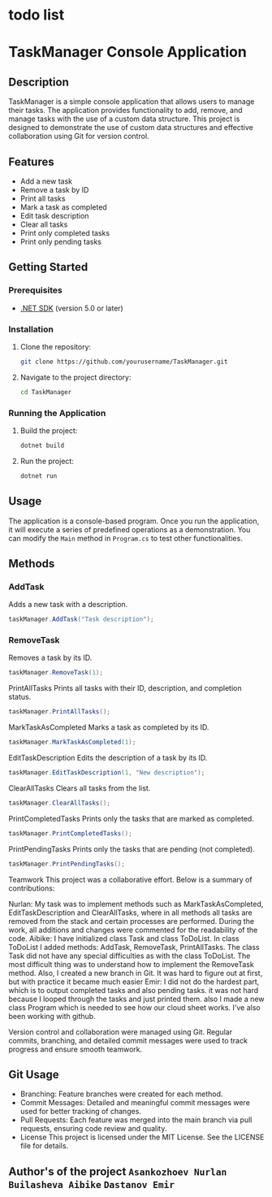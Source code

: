 ﻿# todo list

# TaskManager Console Application


## Description

TaskManager is a simple console application that allows users to manage their tasks. The application provides functionality to add, remove, and manage tasks with the use of a custom data structure. This project is designed to demonstrate the use of custom data structures and effective collaboration using Git for version control.

## Features

- Add a new task
- Remove a task by ID
- Print all tasks
- Mark a task as completed
- Edit task description
- Clear all tasks
- Print only completed tasks
- Print only pending tasks

## Getting Started

### Prerequisites

- [.NET SDK](https://dotnet.microsoft.com/download) (version 5.0 or later)

### Installation

1. Clone the repository:
    ```bash
    git clone https://github.com/yourusername/TaskManager.git
    ```
2. Navigate to the project directory:
    ```bash
    cd TaskManager
    ```

### Running the Application

1. Build the project:
    ```bash
    dotnet build
    ```
2. Run the project:
    ```bash
    dotnet run
    ```

## Usage

The application is a console-based program. Once you run the application, it will execute a series of predefined operations as a demonstration. You can modify the `Main` method in `Program.cs` to test other functionalities.

## Methods

### AddTask
Adds a new task with a description.


```csharp
taskManager.AddTask("Task description");
```

### RemoveTask
Removes a task by its ID.

```csharp
taskManager.RemoveTask(1);
```



PrintAllTasks
Prints all tasks with their ID, description, and completion status.

```csharp
taskManager.PrintAllTasks();
```


MarkTaskAsCompleted
Marks a task as completed by its ID.

```csharp
taskManager.MarkTaskAsCompleted(1);
```



EditTaskDescription
Edits the description of a task by its ID.

```csharp
taskManager.EditTaskDescription(1, "New description");
```


ClearAllTasks
Clears all tasks from the list.

```csharp
taskManager.ClearAllTasks();
```



PrintCompletedTasks
Prints only the tasks that are marked as completed.

```csharp
taskManager.PrintCompletedTasks();
```


PrintPendingTasks
Prints only the tasks that are pending (not completed).


```csharp
taskManager.PrintPendingTasks();
```


Teamwork
This project was a collaborative effort. Below is a summary of contributions:

Nurlan: My task was to implement methods such as MarkTaskAsCompleted, EditTaskDescription and ClearAllTasks, where in all methods all tasks are removed from the stack and certain processes are performed. During the work, all additions and changes were commented for the readability of the code.
Aibike: I have initialized class Task and class ToDoList. In class ToDoList I added methods: AddTask, RemoveTask, PrintAllTasks. The class Task did not have any special difficulties as with the class ToDoList. The most difficult thing was to understand how to implement the RemoveTask method. Also, I created a new branch in Git. It was hard to figure out at first, but with practice it became much easier
Emir: I did not do the hardest part, which is to output completed tasks and also pending tasks. it was not hard because I looped through the tasks and just printed them. also I made a new class Program which is needed to see how our cloud sheet works. I've also been working with github. 

Version control and collaboration were managed using Git. Regular commits, branching, and detailed commit messages were used to track progress and ensure smooth teamwork.





## Git Usage
- Branching: Feature branches were created for each method.
- Commit Messages: Detailed and meaningful commit messages were used for better tracking of changes.
- Pull Requests: Each feature was merged into the main branch via pull requests, ensuring code review and quality.
- License
This project is licensed under the MIT License. See the LICENSE file for details.




## Author's of the project `Asankozhoev Nurlan` `Builasheva Aibike` `Dastanov Emir` 


